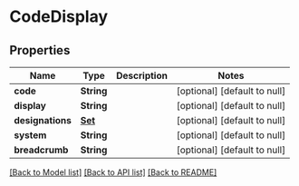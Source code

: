 # CodeDisplay
## Properties

| Name | Type | Description | Notes |
|------------ | ------------- | ------------- | -------------|
| **code** | **String** |  | [optional] [default to null] |
| **display** | **String** |  | [optional] [default to null] |
| **designations** | [**Set**](Designation.md) |  | [optional] [default to null] |
| **system** | **String** |  | [optional] [default to null] |
| **breadcrumb** | **String** |  | [optional] [default to null] |

[[Back to Model list]](../README.md#documentation-for-models) [[Back to API list]](../README.md#documentation-for-api-endpoints) [[Back to README]](../README.md)


